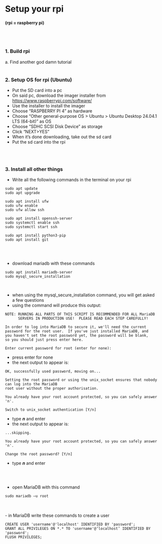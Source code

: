 # Setup your rpi <br>
#### (rpi = raspberry pi)
<br>
<br>


### 1. Build rpi <br>
a.	Find another god damn tutorial  <br>
<br>

### 2. Setup OS for rpi (Ubuntu)  <br>
-	Put the SD card into a pc  <br>
-	On said pc, download the imager installer from https://www.raspberrypi.com/software/  <br>
-	Use the installer to install the imager  <br>
-	Choose “RASPBERRY PI 4” as hardware  <br>
-	Choose “Other general-purpose OS > Ubuntu > Ubuntu Desktop 24.04.1 LTS  (64-bit)” as OS  <br>
-	Choose “SDHC SCSI Disk Device” as storage  <br>
-	Click “NEXT>YES”  <br>
-	When it’s done downloading, take out the sd card  <br>
-	Put the sd card into the rpi  <br>
<br>
<br>

### 3. Install all other things  <br>
-	Write all the following commands in the terminal on your rpi 

```
sudo apt update
sudo apt upgrade

sudo apt install ufw
sudo ufw enable
sudo ufw allow ssh

sudo apt install openssh-server
sudo systemctl enable ssh
sudo systemctl start ssh

sudo apt install python3-pip
sudo apt install git

```

<br>
<br>

- download mariadb with these commands

```
sudo apt install mariadb-server
sudo mysql_secure_installation
```

<br>

- when using the mysql_secure_installation command, you will get asked a few questions
- using the command will produce this output:

```
NOTE: RUNNING ALL PARTS OF THIS SCRIPT IS RECOMMENDED FOR ALL MariaDB
      SERVERS IN PRODUCTION USE!  PLEASE READ EACH STEP CAREFULLY!

In order to log into MariaDB to secure it, we'll need the current
password for the root user.  If you've just installed MariaDB, and
you haven't set the root password yet, the password will be blank,
so you should just press enter here.

Enter current password for root (enter for none):
```
- press enter for none
- the next output to appear is:

```
OK, successfully used password, moving on...

Setting the root password or using the unix_socket ensures that nobody can log into the MariaDB
root user without the proper authorisation.

You already have your root account protected, so you can safely answer 'n'.

Switch to unix_socket authentication [Y/n]
```
- type ***n*** and enter
- the next output to appear is:
```
...skipping.

You already have your root account protected, so you can safely answer 'n'.

Change the root password? [Y/n]
```
- type ***n*** and enter

<br>
<br>

- open MariaDB with this command 

```
sudo mariadb –u root
```


<br>
<br>
-   in MariaDB write these commands to create a user 

```
CREATE USER 'username'@'localhost' IDENTIFIED BY 'password';
GRANT ALL PRIVILEGES ON *.* TO 'username'@’localhost’ IDENTIFIED BY 'password';
FLUSH PRIVILEGES;
```